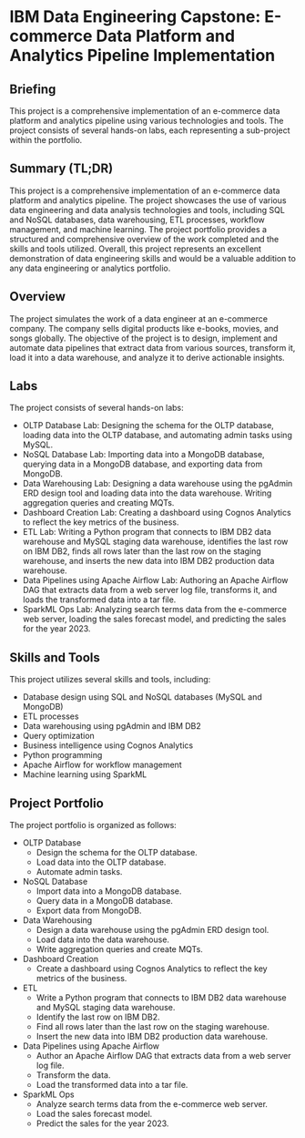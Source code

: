 # IBM Data Engineering Capstone: E-commerce Data Platform and Analytics Pipeline Implementation

## Briefing

This project is a comprehensive implementation of an e-commerce data platform and analytics pipeline using various technologies and tools. The project consists of several hands-on labs, each representing a sub-project within the portfolio. 

## Summary (TL;DR)

This project is a comprehensive implementation of an e-commerce data platform and analytics pipeline. The project showcases the use of various data engineering and data analysis technologies and tools, including SQL and NoSQL databases, data warehousing, ETL processes, workflow management, and machine learning. The project portfolio provides a structured and comprehensive overview of the work completed and the skills and tools utilized. Overall, this project represents an excellent demonstration of data engineering skills and would be a valuable addition to any data engineering or analytics portfolio.

## Overview

The project simulates the work of a data engineer at an e-commerce company. The company sells digital products like e-books, movies, and songs globally. The objective of the project is to design, implement and automate data pipelines that extract data from various sources, transform it, load it into a data warehouse, and analyze it to derive actionable insights.

## Labs

The project consists of several hands-on labs:

- OLTP Database Lab: Designing the schema for the OLTP database, loading data into the OLTP database, and automating admin tasks using MySQL.
- NoSQL Database Lab: Importing data into a MongoDB database, querying data in a MongoDB database, and exporting data from MongoDB.
- Data Warehousing Lab: Designing a data warehouse using the pgAdmin ERD design tool and loading data into the data warehouse. Writing aggregation queries and creating MQTs.
- Dashboard Creation Lab: Creating a dashboard using Cognos Analytics to reflect the key metrics of the business.
- ETL Lab: Writing a Python program that connects to IBM DB2 data warehouse and MySQL staging data warehouse, identifies the last row on IBM DB2, finds all rows later than the last row on the staging warehouse, and inserts the new data into IBM DB2 production data warehouse.
- Data Pipelines using Apache Airflow Lab: Authoring an Apache Airflow DAG that extracts data from a web server log file, transforms it, and loads the transformed data into a tar file.
- SparkML Ops Lab: Analyzing search terms data from the e-commerce web server, loading the sales forecast model, and predicting the sales for the year 2023.

## Skills and Tools

This project utilizes several skills and tools, including:

- Database design using SQL and NoSQL databases (MySQL and MongoDB)
- ETL processes
- Data warehousing using pgAdmin and IBM DB2
- Query optimization
- Business intelligence using Cognos Analytics
- Python programming
- Apache Airflow for workflow management
- Machine learning using SparkML

## Project Portfolio

The project portfolio is organized as follows:

- OLTP Database
  - Design the schema for the OLTP database.
  - Load data into the OLTP database.
  - Automate admin tasks.
- NoSQL Database
  - Import data into a MongoDB database.
  - Query data in a MongoDB database.
  - Export data from MongoDB.
- Data Warehousing
  - Design a data warehouse using the pgAdmin ERD design tool.
  - Load data into the data warehouse.
  - Write aggregation queries and create MQTs.
- Dashboard Creation
  - Create a dashboard using Cognos Analytics to reflect the key metrics of the business.
- ETL
  - Write a Python program that connects to IBM DB2 data warehouse and MySQL staging data warehouse.
  - Identify the last row on IBM DB2.
  - Find all rows later than the last row on the staging warehouse.
  - Insert the new data into IBM DB2 production data warehouse.
- Data Pipelines using Apache Airflow
  - Author an Apache Airflow DAG that extracts data from a web server log file.
  - Transform the data.
  - Load the transformed data into a tar file.
- SparkML Ops
  - Analyze search terms data from the e-commerce web server.
  - Load the sales forecast model.
  - Predict the sales for the year 2023.

